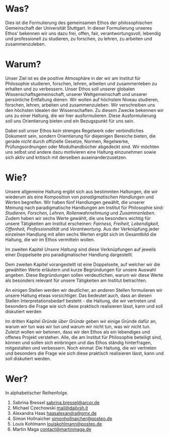 # Was?
Dies ist die Formulierung des gemeinsamen Ethos der philosophischen Gemeinschaft der Universität Stuttgart.
In dieser Formulierung unseres Ethos’ bekennen wir uns dazu frei, offen, fair, verantwortungsvoll, lebendig und professionell zu studieren, zu forschen, zu lehren, zu arbeiten und zusammenzuleben.

# Warum?
Unser Ziel ist es die positive Atmosphäre in der wir am Institut für Philosophie studieren, forschen, lehren, arbeiten und zusammenleben zu erhalten und zu verbessern.
Unser Ethos soll unserer globalen Wissenschaftsgemeinschaft, unserer Weltgemeinschaft und unserer persönliche Entfaltung dienen.
Wir wollen auf höchstem Niveau studieren, forschen, lehren, arbeiten und zusammenzuleben.
Wir verschreiben uns den höchsten Idealen der Wissenschaften.
Zu diesem Zwecke bekennen wir uns zu einer Haltung, die wir hier ausformulieren.
Diese Ausformulierung soll uns Orientierung bieten und ein Bezugspunkt für uns sein.

Dabei soll unser Ethos *kein* strenges Regelwerk oder verbindliches Dokument sein, sondern Orientierung für diejenigen Bereiche bieten, die gerade *nicht* durch offizielle Gesetze, Normen, Regelwerke, Prüfungsordnungen oder Modulhandbücher abgedeckt sind.
Wir möchten uns selbst und andere dazu motivieren eine Haltung einzunehmen sowie sich aktiv und kritisch mit derselben auseinanderzusetzen.

# Wie?
Unsere allgemeine Haltung ergibt sich aus bestimmten Haltungen, die wir wiederum als eine Komposition von *paradigmatischen Handlungen* und *Werten* begreifen.
Wir haben fünf Handlungen gewählt, die unserer Meinung nach paradigmatische Handlungen am Institut für Philosophie sind:
*Studieren, Forschen, Lehren, Rollenwahrnehmung* und *Zusammenleben*.
Zudem haben wir sechs Werte gewählt, die uns besonders wichtig für unsere Tätigkeiten am Institut erscheinen:
*Fairness, Freiheit, Lebendigkeit, Offenheit, Professionalität* und *Verantwortung*.
Aus der Verknüpfung jeder einzelnen Handlung mit allen sechs Werten ergibt sich im Gesamtbild die Haltung, die wir im Ethos vermitteln wollen.


Im zweiten Kapitel *Unsere Haltung* sind diese Verknüpfungen auf jeweils einer Doppelseite pro paradigmatischer Handlung dargestellt.

Dem zweiten Kapitel vorangestellt ist eine Doppelseite, auf welcher wir die gewählten Werte erläutern und kurze Begründungen für unsere Auswahl angeben.
Diese Begründungen sollen verdeutlichen, warum wir diese Werte als besonders relevant für unsere Tätigkeiten am Institut betrachten.

An einigen Stellen werden wir deutlicher, an anderen Stellen formulieren wir unsere Haltung etwas vorsichtiger.
Das bedeutet auch, dass an diesen Stellen Interpretationsbedarf besteht - die Haltung, die wir vertreten und besonders die Frage wie sich diese praktisch realisieren lässt, kann und soll diskutiert werden


Im dritten Kapitel *Gründe über Gründe* geben wir einige Gründe dafür an, warum wir tun was wir tun und warum wir nicht tun, was wir nicht tun.
Zuletzt wollen wir betonen, dass wir den Ethos als ein lebendiges und offenes Projekt verstehen.
Alle, die am Institut für Philosophie beteiligt sind, können und sollen sich einbringen und das Ethos ständig hinterfragen, mitgestalten und verbessern. Noch einmal:
Die Haltung, die wir vertreten und besonders die Frage wie sich diese praktisch realisieren lässt, kann und soll diskutiert werden.

# Wer?
In alphabetischer Reihenfolge.

1. Sabrina Bressel <sabrina.bressel@arcor.de>
2. Michael Czechowski <mail@dailysh.it>
3. Alexandra Haas <haasalexandra@gmx.de>
4. Simon Hollnaicher <simonhollnaicher@posteo.de>
5. Louis Kohlmann <louiskohlmann@posteo.de>
6. Martin Maga <contact@martinmaga.de>
